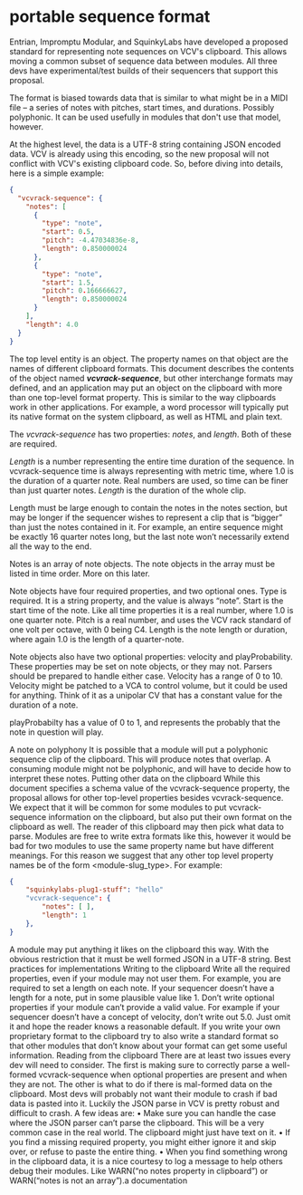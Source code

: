 # portable sequence format
Entrian, Impromptu Modular, and SquinkyLabs have developed a proposed standard for representing note sequences on VCV's clipboard. This allows moving a common subset of sequence data between modules. All three devs have experimental/test builds of their sequencers that support this proposal.

The format is biased towards data that is similar to what might be in a MIDI file – a series of notes with pitches, start times, and durations. Possibly polyphonic. It can be used usefully in modules that don't use that model, however.

At the highest level, the data is a UTF-8 string containing JSON encoded data. VCV is already using this encoding, so the new proposal will not conflict with VCV's existing clipboard code.
So, before diving into details, here is a simple example:
```json
{
  "vcvrack-sequence": {
    "notes": [
      {
        "type": "note",
        "start": 0.5,
        "pitch": -4.47034836e-8,
        "length": 0.850000024
      },
      {
        "type": "note",
        "start": 1.5,
        "pitch": 0.166666627,
        "length": 0.850000024
      }
    ],
    "length": 4.0
  }
}
```

The top level entity is an object. The property names on that object are the names of different clipboard formats. This document describes the contents of the object named **_vcvrack-sequence_**, but other interchange formats may defined, and an application may put an object on the clipboard with more than one top-level format property. This is similar to the way clipboards work in other applications. For example, a word processor will typically put its native format on the system clipboard, as well as HTML and plain text.

The *vcvrack-sequence* has two properties: *notes*, and *length*. Both of these are required.

*Length* is a number representing the entire time duration of the sequence. In vcvrack-sequence time is always representing with metric time, where 1.0 is the duration of a quarter note. Real numbers are used, so time can be finer than just quarter notes. *Length* is the duration of the whole clip.

Length must be large enough to contain the notes in the notes section, but may be longer if the sequencer wishes to represent a clip that is “bigger” than just the notes contained in it. For example, an entire sequence might be exactly 16 quarter notes long, but the last note won’t necessarily extend all the way to the end.

Notes is an array of note objects. The note objects in the array must be listed in time order. More on this later.

Note objects have four required properties, and two optional ones. Type is required. It is a string property,  and the value is always “note”. Start is the start time of the note. Like all time properties it is a real number, where 1.0 is one quarter note. Pitch is a real number, and uses the VCV rack standard of one volt per octave, with 0 being C4. Length is the note length or duration, where again 1.0 is the length of a quarter-note.

Note objects also have two optional properties: velocity and playProbability. These properties may be set on note objects, or they may not. Parsers should be prepared to handle either case. Velocity has a range of 0 to 10. Velocity might be patched to a VCA to control volume, but it could be used for anything. Think of it as a unipolar CV that has a constant value for the duration of a note.

playProbabilty has a value of 0 to 1, and represents the probably that the note in question will play.

A note on polyphony
It is possible that a module will put a polyphonic sequence clip of the clipboard. This will produce notes that overlap. A consuming module might not be polyphonic, and will have to decide how to interpret these notes. 
Putting other data on the clipboard
While this document specifies a schema value of the vcvrack-sequence  property, the proposal allows for other top-level properties besides vcvrack-sequence. We expect that it will be common for some modules to put vcvrack-sequence information on the clipboard, but also put their own format on the clipboard as well. The reader of this clipboard may then pick what data to parse.
Modules are free to write extra formats like this, however it would be bad for two modules to use the same property name but have different meanings. For this reason we suggest that any other top level property names be of the form <module-slug_type>. For example:
```json
{
    "squinkylabs-plug1-stuff": "hello"
    "vcvrack-sequence": {
        "notes": [ ],
        "length": 1
    },
}
```
A module may put anything it likes on the clipboard this way. With the obvious restriction that it must be well formed JSON in a UTF-8 string.
Best practices for implementations
Writing to the clipboard
Write all the required properties, even if your module may not user them. For example, you are required to set a length on each note. If your sequencer doesn’t  have a length for a note, put in some plausible value like 1.
Don’t write optional properties if your module can’t provide a valid value. For example if your sequencer doesn’t have a concept of velocity, don’t write out 5.0. Just omit it and hope the reader knows a reasonable default.
If you write your own proprietary format to the clipboard try to also write a standard format so that other modules that don’t know about your format can get some useful information.
Reading from the clipboard
There are at least two issues every dev will need to consider. The first is making sure to correctly parse a well-formed vcvrack-sequence when optional properties are present and when they are not.
The other is what to do if there is mal-formed data on the clipboard. Most devs will probably not want their module to crash if bad data is pasted into it. Luckily the JSON parse in VCV is pretty robust and difficult to crash. A few ideas are:
•	Make sure you can handle the case where the JSON parser can’t parse the clipboard. This will be a very common case in the real world. The clipboard might just have text on it.
•	If you find a missing required property, you might either ignore it and skip over, or refuse to paste the entire thing.
•	When you find something wrong in the clipboard data, it is a nice courtesy to log a message to help others debug their modules. Like WARN(“no notes property in clipboard”) or WARN(“notes is not an array”).a
documentation

